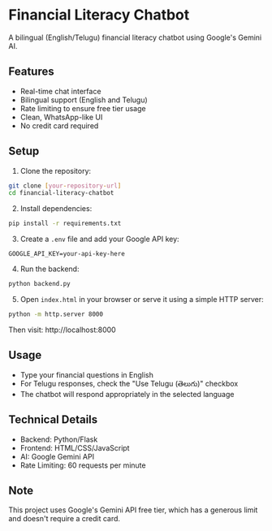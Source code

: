 # Financial Literacy Chatbot

A bilingual (English/Telugu) financial literacy chatbot using Google's Gemini AI.

## Features
- Real-time chat interface
- Bilingual support (English and Telugu)
- Rate limiting to ensure free tier usage
- Clean, WhatsApp-like UI
- No credit card required

## Setup
1. Clone the repository:
```bash
git clone [your-repository-url]
cd financial-literacy-chatbot
```

2. Install dependencies:
```bash
pip install -r requirements.txt
```

3. Create a `.env` file and add your Google API key:
```
GOOGLE_API_KEY=your-api-key-here
```

4. Run the backend:
```bash
python backend.py
```

5. Open `index.html` in your browser or serve it using a simple HTTP server:
```bash
python -m http.server 8000
```
Then visit: http://localhost:8000

## Usage
- Type your financial questions in English
- For Telugu responses, check the "Use Telugu (తెలుగు)" checkbox
- The chatbot will respond appropriately in the selected language

## Technical Details
- Backend: Python/Flask
- Frontend: HTML/CSS/JavaScript
- AI: Google Gemini API
- Rate Limiting: 60 requests per minute

## Note
This project uses Google's Gemini API free tier, which has a generous limit and doesn't require a credit card.

 
